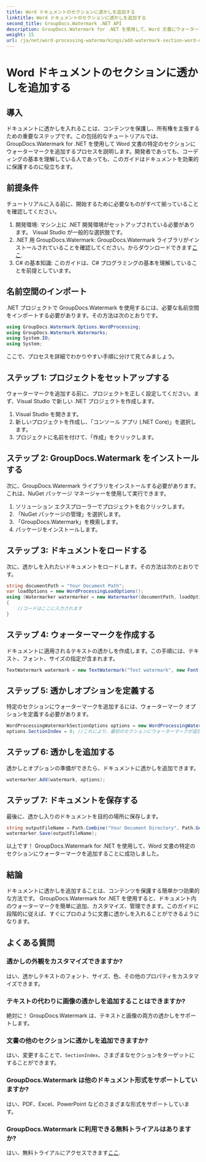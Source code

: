 ```yaml
---
title: Word ドキュメントのセクションに透かしを追加する
linktitle: Word ドキュメントのセクションに透かしを追加する
second_title: GroupDocs.Watermark .NET API
description: GroupDocs.Watermark for .NET を使用して、Word 文書にウォーターマークを簡単に追加します。この簡単なガイドを使用してコンテンツを保護してください。
weight: 15
url: /ja/net/word-processing-watermarkings/add-watermark-section-word-docs/
---
```


# Word ドキュメントのセクションに透かしを追加する

## 導入
ドキュメントに透かしを入れることは、コンテンツを保護し、所有権を主張するための重要なステップです。この包括的なチュートリアルでは、GroupDocs.Watermark for .NET を使用して Word 文書の特定のセクションにウォーターマークを追加するプロセスを説明します。開発者であっても、コーディングの基本を理解している人であっても、このガイドはドキュメントを効果的に保護するのに役立ちます。
## 前提条件
チュートリアルに入る前に、開始するために必要なものがすべて揃っていることを確認してください。
1. 開発環境: マシン上に .NET 開発環境がセットアップされている必要があります。 Visual Studio が一般的な選択肢です。
2.  .NET 用 GroupDocs.Watermark: GroupDocs.Watermark ライブラリがインストールされていることを確認してください。からダウンロードできます[ここ](https://releases.groupdocs.com/Watermark/net/).
3. C# の基本知識: このガイドは、C# プログラミングの基本を理解していることを前提としています。
## 名前空間のインポート
.NET プロジェクトで GroupDocs.Watermark を使用するには、必要な名前空間をインポートする必要があります。その方法は次のとおりです。
```csharp
using GroupDocs.Watermark.Options.WordProcessing;
using GroupDocs.Watermark.Watermarks;
using System.IO;
using System;
```
ここで、プロセスを詳細でわかりやすい手順に分けて見てみましょう。
## ステップ 1: プロジェクトをセットアップする
ウォーターマークを追加する前に、プロジェクトを正しく設定してください。まず、Visual Studio で新しい .NET プロジェクトを作成します。
1. Visual Studio を開きます。
2. 新しいプロジェクトを作成し、「コンソール アプリ (.NET Core)」を選択します。
3. プロジェクトに名前を付けて、「作成」をクリックします。
## ステップ 2: GroupDocs.Watermark をインストールする
次に、GroupDocs.Watermark ライブラリをインストールする必要があります。これは、NuGet パッケージ マネージャーを使用して実行できます。
1. ソリューション エクスプローラーでプロジェクトを右クリックします。
2. 「NuGet パッケージの管理」を選択します。
3. 「GroupDocs.Watermark」を検索します。
4. パッケージをインストールします。
## ステップ 3: ドキュメントをロードする
次に、透かしを入れたいドキュメントをロードします。その方法は次のとおりです。
```csharp
string documentPath = "Your Document Path";
var loadOptions = new WordProcessingLoadOptions();
using (Watermarker watermarker = new Watermarker(documentPath, loadOptions))
{
    //コードはここに入力されます
}
```
## ステップ 4: ウォーターマークを作成する
ドキュメントに適用されるテキストの透かしを作成します。この手順には、テキスト、フォント、サイズの指定が含まれます。
```csharp
TextWatermark watermark = new TextWatermark("Test watermark", new Font("Arial", 19));
```
## ステップ 5: 透かしオプションを定義する
特定のセクションにウォーターマークを追加するには、ウォーターマーク オプションを定義する必要があります。
```csharp
WordProcessingWatermarkSectionOptions options = new WordProcessingWatermarkSectionOptions();
options.SectionIndex = 0; //これにより、最初のセクションにウォーターマークが追加されます
```
## ステップ 6: 透かしを追加する
透かしとオプションの準備ができたら、ドキュメントに透かしを追加できます。
```csharp
watermarker.Add(watermark, options);
```
## ステップ 7: ドキュメントを保存する
最後に、透かし入りのドキュメントを目的の場所に保存します。
```csharp
string outputFileName = Path.Combine("Your Document Directory", Path.GetFileName(documentPath));
watermarker.Save(outputFileName);
```
以上です！ GroupDocs.Watermark for .NET を使用して、Word 文書の特定のセクションにウォーターマークを追加することに成功しました。
## 結論
ドキュメントに透かしを追加することは、コンテンツを保護する簡単かつ効果的な方法です。 GroupDocs.Watermark for .NET を使用すると、ドキュメント内のウォーターマークを簡単に追加、カスタマイズ、管理できます。このガイドに段階的に従えば、すぐにプロのように文書に透かしを入れることができるようになります。
## よくある質問
### 透かしの外観をカスタマイズできますか?
はい、透かしテキストのフォント、サイズ、色、その他のプロパティをカスタマイズできます。
### テキストの代わりに画像の透かしを追加することはできますか?
絶対に！ GroupDocs.Watermark は、テキストと画像の両方の透かしをサポートします。
### 文書の他のセクションに透かしを追加できますか?
はい、変更することで、`SectionIndex`、さまざまなセクションをターゲットにすることができます。
### GroupDocs.Watermark は他のドキュメント形式をサポートしていますか?
はい、PDF、Excel、PowerPoint などのさまざまな形式をサポートしています。
### GroupDocs.Watermark に利用できる無料トライアルはありますか?
はい、無料トライアルにアクセスできます[ここ](https://releases.groupdocs.com/).